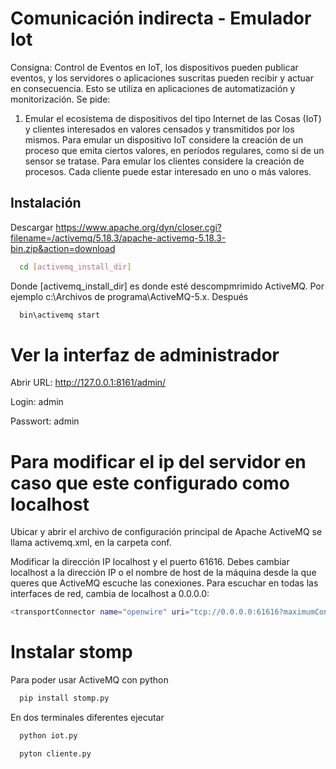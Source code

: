 
# Comunicación indirecta - Emulador Iot

Consigna:
Control de Eventos en IoT, los dispositivos pueden publicar eventos, y los servidores o aplicaciones
suscritas pueden recibir y actuar en consecuencia. Esto se utiliza en aplicaciones de automatización y
monitorización.
Se pide:
1. Emular el ecosistema de dispositivos del tipo Internet de las Cosas (IoT) y clientes interesados
en valores censados y transmitidos por los mismos.
Para emular un dispositivo IoT considere la creación de un proceso que emita ciertos valores, en
períodos regulares, como si de un sensor se tratase.
Para emular los clientes considere la creación de procesos. Cada cliente puede estar interesado en uno o
más valores.


## Instalación

Descargar https://www.apache.org/dyn/closer.cgi?filename=/activemq/5.18.3/apache-activemq-5.18.3-bin.zip&action=download

```bash
  cd [activemq_install_dir]
```

Donde [activemq_install_dir] es donde esté descompmrimido ActiveMQ. Por ejemplo c:\Archivos de programa\ActiveMQ-5.x.
Después


```bash
  bin\activemq start
```
    

# Ver la interfaz de administrador
Abrir
URL: http://127.0.0.1:8161/admin/

Login: admin

Passwort: admin

# Para modificar el ip del servidor en caso que este configurado como localhost

Ubicar y abrir el archivo de configuración principal de Apache ActiveMQ se llama activemq.xml, en la carpeta conf. 

Modificar la dirección IP localhost y el puerto 61616. Debes cambiar localhost a la dirección IP o el nombre de host de la máquina desde la que queres que ActiveMQ escuche las conexiones. Para escuchar en todas las interfaces de red, cambia de localhost a 0.0.0.0:


```bash
<transportConnector name="openwire" uri="tcp://0.0.0.0:61616?maximumConnections=1000&amp;wireFormat.maxFrameSize=104857600"/>
```


# Instalar stomp
 Para poder usar ActiveMQ con python

```bash
  pip install stomp.py
```

En dos terminales diferentes ejecutar

```bash
  python iot.py
```


```bash
  pyton cliente.py
```
